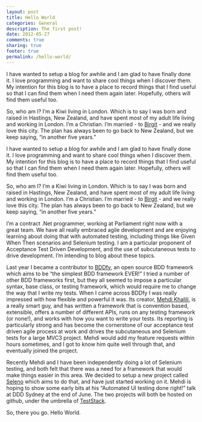 ```yaml
---
layout: post
title: Hello World
categories: General
description: The first post!
date: 2012-05-27
comments: true
sharing: true
footer: true
permalink: /hello-world/
---
```


I have wanted to setup a blog for awhile and I am glad to have finally done it. I love programming and want to share cool things when I discover them.  My intention for this blog is to have a place to record things that I find useful so that I can find them when I need them again later. Hopefully, others will find them useful too. 

So, who am I? I’m a Kiwi living in London. Which is to say I was born and raised in Hastings, New Zealand, and have spent most of my adult life living and working in London. I’m a Christian. I’m married - to [Birgit](http://birgitwhelan.com/) - and we really love this city. The plan has always been to go back to New Zealand, but we keep saying, “in another five years.”
<!--excerpt-->

I have wanted to setup a blog for awhile and I am glad to have finally done it. I love programming and want to share cool things when I discover them.  My intention for this blog is to have a place to record things that I find useful so that I can find them when I need them again later. Hopefully, others will find them useful too. 

So, who am I? I’m a Kiwi living in London. Which is to say I was born and raised in Hastings, New Zealand, and have spent most of my adult life living and working in London. I’m a Christian. I’m married - to [Birgit](http://birgitwhelan.com/) - and we really love this city. The plan has always been to go back to New Zealand, but we keep saying, “in another five years.”

I’m a contract .Net programmer, working at Parliament right now with a great team. We have all really embraced agile development and are enjoying learning about doing that with automated testing, including things like Given When Then scenarios and Selenium testing. I am a particular proponent of Acceptance Test Driven Development, and the use of subcutaneous tests to drive development. I’m intending to blog about these topics.

Last year I became a contributor to [BDDfy](http://teststack.github.com/TestStack.BDDfy/), an open source BDD framework which aims to be “the simplest BDD framework EVER!” I tried a number of other BDD frameworks first, but they all seemed to impose a particular syntax, base class, or testing framework, which would require me to change the way that I write my tests. When I came across BDDfy I was really impressed with how flexible and powerful it was. Its creator, [Mehdi Khalili](http://www.mehdi-khalili.com/), is a really smart guy, and has written a framework that is convention based, extensible, offers a number of different APIs, runs on any testing framework (or none!), and works with how you want to write your tests. Its reporting is particularly strong and has become the cornerstone of our acceptance test driven agile process at work and drives the subcutaneous and Selenium tests for a large MVC3 project. Mehdi would add my feature requests within hours sometimes, and I got to know him quite well through that, and eventually joined the project.

Recently Mehdi and I have been independently doing a lot of Selenium testing, and both felt that there was a need for a framework that would make things easier in this area. We decided to setup a new project called [Seleno](http://teststack.github.com/TestStack.Seleno/) which aims to do that, and have just started working on it. Mehdi is hoping to show some early bits at his “Automated UI testing done right!” talk at DDD Sydney at the end of June. The two projects will both be hosted on github, under the umbrella of [TestStack](http://teststack.net/).  

So, there you go. Hello World.